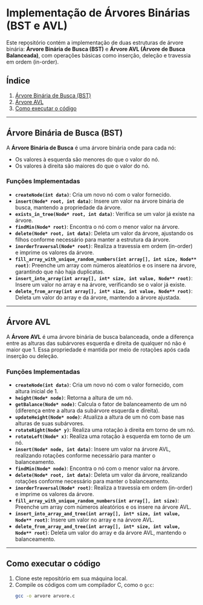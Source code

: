 # Implementação de Árvores Binárias (BST e AVL)

Este repositório contém a implementação de duas estruturas de árvore binária: **Árvore Binária de Busca (BST)** e **Árvore AVL (Árvore de Busca Balanceada)**, com operações básicas como inserção, deleção e travessia em ordem (in-order).

## Índice

1. [Árvore Binária de Busca (BST)](https://github.com/ktoJun/CC4N_ESTDADOSI_20242/tree/main/AtividadeFinal/BST)
2. [Árvore AVL](https://github.com/ktoJun/CC4N_ESTDADOSI_20242/tree/main/AtividadeFinal/AVL)
3. [Como executar o código](https://www.onlinegdb.com/online_c_compiler)

---

## Árvore Binária de Busca (BST)

A **Árvore Binária de Busca** é uma árvore binária onde para cada nó:
- Os valores à esquerda são menores do que o valor do nó.
- Os valores à direita são maiores do que o valor do nó.

### Funções Implementadas

- **`createNode(int data)`**: Cria um novo nó com o valor fornecido.
- **`insert(Node* root, int data)`**: Insere um valor na árvore binária de busca, mantendo a propriedade da árvore.
- **`exists_in_tree(Node* root, int data)`**: Verifica se um valor já existe na árvore.
- **`findMin(Node* root)`**: Encontra o nó com o menor valor na árvore.
- **`delete(Node* root, int data)`**: Deleta um valor da árvore, ajustando os filhos conforme necessário para manter a estrutura da árvore.
- **`inorderTraversal(Node* root)`**: Realiza a travessia em ordem (in-order) e imprime os valores da árvore.
- **`fill_array_with_unique_random_numbers(int array[], int size, Node** root)`**: Preenche um array com números aleatórios e os insere na árvore, garantindo que não haja duplicatas.
- **`insert_into_array(int array[], int* size, int value, Node** root)`**: Insere um valor no array e na árvore, verificando se o valor já existe.
- **`delete_from_array(int array[], int* size, int value, Node** root)`**: Deleta um valor do array e da árvore, mantendo a árvore ajustada.

---

## Árvore AVL

A **Árvore AVL** é uma árvore binária de busca balanceada, onde a diferença entre as alturas das subárvores esquerda e direita de qualquer nó não é maior que 1. Essa propriedade é mantida por meio de rotações após cada inserção ou deleção.

### Funções Implementadas

- **`createNode(int data)`**: Cria um novo nó com o valor fornecido, com altura inicial de 1.
- **`height(Node* node)`**: Retorna a altura de um nó.
- **`getBalance(Node* node)`**: Calcula o fator de balanceamento de um nó (diferença entre a altura da subárvore esquerda e direita).
- **`updateHeight(Node* node)`**: Atualiza a altura de um nó com base nas alturas de suas subárvores.
- **`rotateRight(Node* y)`**: Realiza uma rotação à direita em torno de um nó.
- **`rotateLeft(Node* x)`**: Realiza uma rotação à esquerda em torno de um nó.
- **`insert(Node* node, int data)`**: Insere um valor na árvore AVL, realizando rotações conforme necessário para manter o balanceamento.
- **`findMin(Node* node)`**: Encontra o nó com o menor valor na árvore.
- **`delete(Node* root, int data)`**: Deleta um valor da árvore, realizando rotações conforme necessário para manter o balanceamento.
- **`inorderTraversal(Node* root)`**: Realiza a travessia em ordem (in-order) e imprime os valores da árvore.
- **`fill_array_with_unique_random_numbers(int array[], int size)`**: Preenche um array com números aleatórios e os insere na árvore AVL.
- **`insert_into_array_and_tree(int array[], int* size, int value, Node** root)`**: Insere um valor no array e na árvore AVL.
- **`delete_from_array_and_tree(int array[], int* size, int value, Node** root)`**: Deleta um valor do array e da árvore AVL, mantendo o balanceamento.

---

## Como executar o código

1. Clone este repositório em sua máquina local.
2. Compile os códigos com um compilador C, como o `gcc`:
   ```bash
   gcc -o arvore arvore.c

